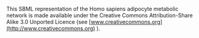This SBML representation of the Homo sapiens adipocyte metabolic network is
made available under the Creative Commons Attribution-Share Alike 3.0 Unported
Licence (see [www.creativecommons.org](http://www.creativecommons.org) ).

